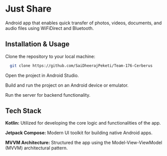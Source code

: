# Just Share

Android app that enables quick transfer of photos, videos, documents, and audio files using WiFiDirect and Bluetooth.


## Installation & Usage

Clone the repository to your local machine:

```bash
  git clone https://github.com/SaiDheerajPeketi/Team-176-Cerberus
```
Open the project in Android Studio.

Build and run the project on an Android device or emulator.

Run the server for backend functionality.
## Tech Stack

**Kotlin:** Utilized for developing the core logic and functionalities of the app.

**Jetpack Compose:** Modern UI toolkit for building native Android apps.

**MVVM Architecture:** Structured the app using the Model-View-ViewModel (MVVM) architectural pattern. 
